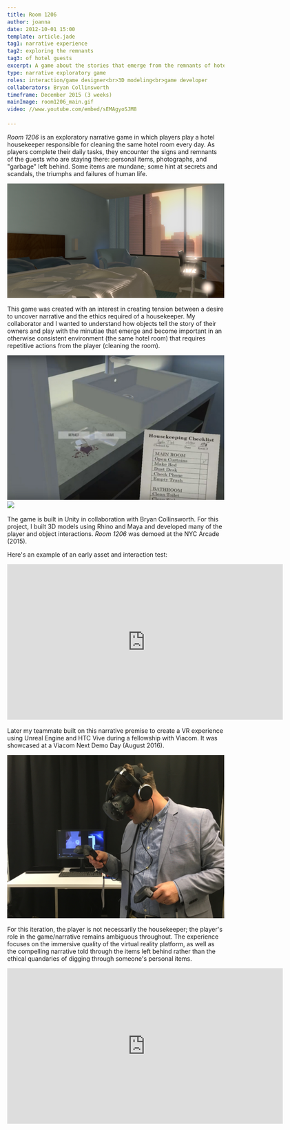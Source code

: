 ```yaml
---
title: Room 1206
author: joanna
date: 2012-10-01 15:00
template: article.jade
tag1: narrative experience
tag2: exploring the remnants
tag3: of hotel guests
excerpt: A game about the stories that emerge from the remnants of hotel guests
type: narrative exploratory game
roles: interaction/game designer<br>3D modeling<br>game developer
collaborators: Bryan Collinsworth
timeframe: December 2015 (3 weeks)
mainImage: room1206_main.gif
video: //www.youtube.com/embed/sEMAgyoSJM8

---
```


<i>Room 1206</i> is an exploratory narrative game in which players play a hotel housekeeper responsible for cleaning the same hotel room every day. As players complete their daily tasks, they encounter the signs and remnants of the guests who are staying there: personal items, photographs, and "garbage" left behind. Some items are mundane; some hint at secrets and scandals, the triumphs and failures of human life.

<span class="more"></span>

<img src="room1206_other.jpg" class="materialboxed">

This game was created with an interest in creating tension between a desire to uncover narrative and the ethics required of a housekeeper. My collaborator and I wanted to understand how objects tell the story of their owners and play with the minutiae that emerge and become important in an otherwise consistent environment (the same hotel room) that requires repetitive actions from the player (cleaning the room).

<img src="room1206_other2.jpg" class="materialboxed">

<img src="room1206_main.gif" class="materialboxed">

The game is built in Unity in collaboration with Bryan Collinsworth. For this project, I built 3D models using Rhino and Maya and developed many of the player and object interactions. <i>Room 1206</i> was demoed at the NYC Arcade (2015).

Here's an example of an early asset and interaction test:

<div class="video-container">
<iframe width="640" height="360" src="https://www.youtube.com/embed/mV5ck72Ubuk" frameborder="0" allowfullscreen></iframe>
</div>

Later my teammate built on this narrative premise to create a VR experience using Unreal Engine and HTC Vive during a fellowship with Viacom. It was showcased at a Viacom Next Demo Day (August 2016).

<img src="VR.JPG" class="materialboxed">

For this iteration, the player is not necessarily the housekeeper; the player's role in the game/narrative remains ambiguous throughout. The experience focuses on the immersive quality of the virtual reality platform, as well as the compelling narrative told through the items left behind rather than the ethical quandaries of digging through someone's personal items.

<div class="video-container">
<iframe width="640" height="360" src="https://www.youtube.com/embed/86cJoypqFew" frameborder="0" allowfullscreen></iframe>
</div>
